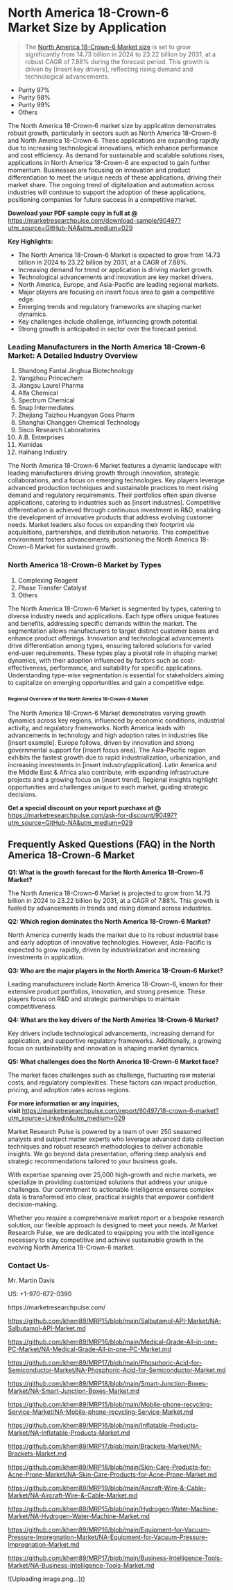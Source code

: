 <h1>North America 18-Crown-6 Market&nbsp;Size by Application</h1><blockquote><p>The <a href="https://marketresearchpulse.com/download-sample/90497?utm_source=GitHub-NA&amp;utm_medium=029">North America 18-Crown-6 Market size</a> is set to grow significantly from 14.73 billion in 2024 to 23.22 billion by 2031, at a robust CAGR of 7.88% during the forecast period. This growth is driven by [insert key drivers], reflecting rising demand and technological advancements.</p></blockquote><ul><li>Purity 97%<li> Purity 98%<li> Purity 99%<li> Others</li></ul><p>The North America 18-Crown-6 market size by application demonstrates robust growth, particularly in sectors such as North America 18-Crown-6 and North America 18-Crown-6. These applications are expanding rapidly due to increasing technological innovations, which enhance performance and cost efficiency. As demand for sustainable and scalable solutions rises, applications in North America 18-Crown-6 are expected to gain further momentum. Businesses are focusing on innovation and product differentiation to meet the unique needs of these applications, driving their market share. The ongoing trend of digitalization and automation across industries will continue to support the adoption of these applications, positioning companies for future success in a competitive market.</p><p><strong>Download your PDF sample copy in full at @ </strong><a href="https://marketresearchpulse.com/download-sample/90497?utm_source=GitHub-NA&amp;utm_medium=029">https://marketresearchpulse.com/download-sample/90497?utm_source=GitHub-NA&amp;utm_medium=029</a></p><p><strong>Key Highlights: </strong></p><ul><li>The North America 18-Crown-6 Market is expected to grow from 14.73 billion in 2024 to 23.22 billion by 2031, at a CAGR of 7.88%.</li><li>Increasing demand for trend or application is driving market growth.</li><li>Technological advancements and innovation are key market drivers.</li><li>North America, Europe, and Asia-Pacific are leading regional markets.</li><li>Major players are focusing on insert focus area to gain a competitive edge.</li><li>Emerging trends and regulatory frameworks are shaping market dynamics.</li><li>Key challenges include challenge, influencing growth potential.</li><li>Strong growth is anticipated in sector over the forecast period.</li></ul><h3>Leading Manufacturers in the North America 18-Crown-6 Market: A Detailed Industry Overview</h3><ol><li>Shandong Fantai Jinghua Biotechnology</li><li>Yangzhou Princechem</li><li>Jiangsu Laurel Pharma</li><li>Alfa Chemical</li><li>Spectrum Chemical</li><li>Snap Intermediates</li><li>Zhejiang Taizhou Huangyan Goss Pharm</li><li>Shanghai Changgen Chemical Technology</li><li>Sisco Research Laboratories</li><li>A.B. Enterprises</li><li>Kumidas</li><li>Haihang Industry</li></ol><div class="flex max-w-full flex-col flex-grow"><div class="min-h-8 text-message flex w-full flex-col items-end gap-2 whitespace-normal break-words [.text-message+&amp;]:mt-5" dir="auto" data-message-author-role="assistant" data-message-id="fd8432e4-4910-450d-b182-61b7bfb0a01f" data-message-model-slug="gpt-4o"><div class="flex w-full flex-col gap-1 empty:hidden first:pt-[3px]"><div class="markdown prose w-full break-words dark:prose-invert light"><p>The North America 18-Crown-6 Market features a dynamic landscape with leading manufacturers driving growth through innovation, strategic collaborations, and a focus on emerging technologies. Key players leverage advanced production techniques and sustainable practices to meet rising demand and regulatory requirements. Their portfolios often span diverse applications, catering to industries such as [insert industries]. Competitive differentiation is achieved through continuous investment in R&amp;D, enabling the development of innovative products that address evolving customer needs. Market leaders also focus on expanding their footprint via acquisitions, partnerships, and distribution networks. This competitive environment fosters advancements, positioning the North America 18-Crown-6 Market for sustained growth.</p></div></div></div></div><h3>North America 18-Crown-6 Market by Types</h3><ol><li>Complexing Reagent<li> Phase Transfer Catalyst<li> Others</li></ol><div class="flex max-w-full flex-col flex-grow"><div class="min-h-8 text-message flex w-full flex-col items-end gap-2 whitespace-normal break-words [.text-message+&amp;]:mt-5" dir="auto" data-message-author-role="assistant" data-message-id="084470be-0bb7-4664-bddf-5156b4f41249" data-message-model-slug="gpt-4o-mini"><div class="flex w-full flex-col gap-1 empty:hidden first:pt-[3px]"><div class="markdown prose w-full break-words dark:prose-invert light"><p>The North America 18-Crown-6 Market is segmented by types, catering to diverse industry needs and applications. Each type offers unique features and benefits, addressing specific demands within the market. The segmentation allows manufacturers to target distinct customer bases and enhance product offerings. Innovation and technological advancements drive differentiation among types, ensuring tailored solutions for varied end-user requirements. These types play a pivotal role in shaping market dynamics, with their adoption influenced by factors such as cost-effectiveness, performance, and suitability for specific applications. Understanding type-wise segmentation is essential for stakeholders aiming to capitalize on emerging opportunities and gain a competitive edge.</p></div></div></div></div><h3><span style="font-size: 11px;">Regional Overview of the North America 18-Crown-6 Market</span></h3><div class="flex max-w-full flex-col flex-grow"><div class="min-h-8 text-message flex w-full flex-col items-end gap-2 whitespace-normal break-words [.text-message+&amp;]:mt-5" dir="auto" data-message-author-role="assistant" data-message-id="e9038762-ce64-4e30-91c9-9bd413514231" data-message-model-slug="gpt-4o-mini"><div class="flex w-full flex-col gap-1 empty:hidden first:pt-[3px]"><div class="markdown prose w-full break-words dark:prose-invert light"><p>The North America 18-Crown-6 Market demonstrates varying growth dynamics across key regions, influenced by economic conditions, industrial activity, and regulatory frameworks. North America leads with advancements in technology and high adoption rates in industries like [insert example]. Europe follows, driven by innovation and strong governmental support for [insert focus area]. The Asia-Pacific region exhibits the fastest growth due to rapid industrialization, urbanization, and increasing investments in [insert industry/application]. Latin America and the Middle East &amp; Africa also contribute, with expanding infrastructure projects and a growing focus on [insert trend]. Regional insights highlight opportunities and challenges unique to each market, guiding strategic decisions.</p></div></div></div></div><p><strong>Get a special discount on your report purchase at @ </strong><a href="https://marketresearchpulse.com/ask-for-discount/90497?utm_source=GitHub-NA&amp;utm_medium=029">https://marketresearchpulse.com/ask-for-discount/90497?utm_source=GitHub-NA&amp;utm_medium=029</a></p><h2>Frequently Asked Questions (FAQ) in the North America 18-Crown-6 Market</h2><p><strong>Q1: What is the growth forecast for the North America 18-Crown-6 Market?</strong></p><p>The North America 18-Crown-6 Market is projected to grow from 14.73 billion in 2024 to 23.22 billion by 2031, at a CAGR of 7.88%. This growth is fueled by advancements in trends and rising demand across industries.</p><p><strong>Q2: Which region dominates the North America 18-Crown-6 Market?</strong></p><p>North America currently leads the market due to its robust industrial base and early adoption of innovative technologies. However, Asia-Pacific is expected to grow rapidly, driven by industrialization and increasing investments in application.</p><p><strong>Q3: Who are the major players in the North America 18-Crown-6 Market?</strong></p><p>Leading manufacturers include North America 18-Crown-6, known for their extensive product portfolios, innovation, and strong presence. These players focus on R&amp;D and strategic partnerships to maintain competitiveness.</p><p><strong>Q4: What are the key drivers of the North America 18-Crown-6 Market?</strong></p><p>Key drivers include technological advancements, increasing demand for application, and supportive regulatory frameworks. Additionally, a growing focus on sustainability and innovation is shaping market dynamics.</p><p><strong>Q5: What challenges does the North America 18-Crown-6 Market face?</strong></p><p>The market faces challenges such as challenge, fluctuating raw material costs, and regulatory complexities. These factors can impact production, pricing, and adoption rates across regions.</p><p><strong>For more information or any inquiries, visit&nbsp;</strong><a href="https://marketresearchpulse.com/report/90497/18-crown-6-market?utm_source=Linkedin&utm_medium=029">https://marketresearchpulse.com/report/90497/18-crown-6-market?utm_source=Linkedin&utm_medium=029</a></p><p>Market Research Pulse is powered by a team of over 250 seasoned analysts and subject matter experts who leverage advanced data collection techniques and robust research methodologies to deliver actionable insights. We go beyond data presentation, offering deep analysis and strategic recommendations tailored to your business goals.</p><p>With expertise spanning over 25,000 high-growth and niche markets, we specialize in providing customized solutions that address your unique challenges. Our commitment to actionable intelligence ensures complex data is transformed into clear, practical insights that empower confident decision-making.</p><p>Whether you require a comprehensive market report or a bespoke research solution, our flexible approach is designed to meet your needs. At Market Research Pulse, we are dedicated to equipping you with the intelligence necessary to stay competitive and achieve sustainable growth in the evolving North America 18-Crown-6 market.</p><h3><strong>Contact Us-</strong></h3><p>Mr. Martin Davis</p><p>US: +1-970-672-0390</p><p>https://marketresearchpulse.com/</p><p><a href="https://github.com/khem89/MRP15/blob/main/Salbutamol-API-Market/NA-Salbutamol-API-Market.md">https://github.com/khem89/MRP15/blob/main/Salbutamol-API-Market/NA-Salbutamol-API-Market.md</a></p><p><a href="https://github.com/khem89/MRP16/blob/main/Medical-Grade-All-in-one-PC-Market/NA-Medical-Grade-All-in-one-PC-Market.md">https://github.com/khem89/MRP16/blob/main/Medical-Grade-All-in-one-PC-Market/NA-Medical-Grade-All-in-one-PC-Market.md</a></p><p><a href="https://github.com/khem89/MRP17/blob/main/Phosphoric-Acid-for-Semiconductor-Market/NA-Phosphoric-Acid-for-Semiconductor-Market.md">https://github.com/khem89/MRP17/blob/main/Phosphoric-Acid-for-Semiconductor-Market/NA-Phosphoric-Acid-for-Semiconductor-Market.md</a></p><p><a href="https://github.com/khem89/MRP18/blob/main/Smart-Junction-Boxes-Market/NA-Smart-Junction-Boxes-Market.md">https://github.com/khem89/MRP18/blob/main/Smart-Junction-Boxes-Market/NA-Smart-Junction-Boxes-Market.md</a></p><p><a href="https://github.com/khem89/MRP15/blob/main/Mobile-phone-recycling-Service-Market/NA-Mobile-phone-recycling-Service-Market.md">https://github.com/khem89/MRP15/blob/main/Mobile-phone-recycling-Service-Market/NA-Mobile-phone-recycling-Service-Market.md</a></p><p><a href="https://github.com/khem89/MRP16/blob/main/Inflatable-Products-Market/NA-Inflatable-Products-Market.md">https://github.com/khem89/MRP16/blob/main/Inflatable-Products-Market/NA-Inflatable-Products-Market.md</a></p><p><a href="https://github.com/khem89/MRP17/blob/main/Brackets-Market/NA-Brackets-Market.md">https://github.com/khem89/MRP17/blob/main/Brackets-Market/NA-Brackets-Market.md</a></p><p><a href="https://github.com/khem89/MRP18/blob/main/Skin-Care-Products-for-Acne-Prone-Market/NA-Skin-Care-Products-for-Acne-Prone-Market.md">https://github.com/khem89/MRP18/blob/main/Skin-Care-Products-for-Acne-Prone-Market/NA-Skin-Care-Products-for-Acne-Prone-Market.md</a></p><p><a href="https://github.com/khem89/MRP19/blob/main/Aircraft-Wire-&-Cable-Market/NA-Aircraft-Wire-&-Cable-Market.md">https://github.com/khem89/MRP19/blob/main/Aircraft-Wire-&-Cable-Market/NA-Aircraft-Wire-&-Cable-Market.md</a></p><p><a href="https://github.com/khem89/MRP15/blob/main/Hydrogen-Water-Machine-Market/NA-Hydrogen-Water-Machine-Market.md">https://github.com/khem89/MRP15/blob/main/Hydrogen-Water-Machine-Market/NA-Hydrogen-Water-Machine-Market.md</a></p><p><a href="https://github.com/khem89/MRP16/blob/main/Equipment-for-Vacuum-Pressure-Impregnation-Market/NA-Equipment-for-Vacuum-Pressure-Impregnation-Market.md">https://github.com/khem89/MRP16/blob/main/Equipment-for-Vacuum-Pressure-Impregnation-Market/NA-Equipment-for-Vacuum-Pressure-Impregnation-Market.md</a></p><p><a href="https://github.com/khem89/MRP17/blob/main/Business-Intelligence-Tools-Market/NA-Business-Intelligence-Tools-Market.md">https://github.com/khem89/MRP17/blob/main/Business-Intelligence-Tools-Market/NA-Business-Intelligence-Tools-Market.md</a></p>
![Uploading image.png…]()

